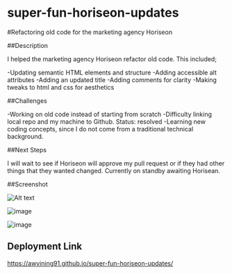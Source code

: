 # super-fun-horiseon-updates
#Refactoring old code for the marketing agency Horiseon

##Description

I helped the marketing agency Horiseon refactor old code.
This included;

-Updating semantic HTML elements and structure
-Adding accessible alt attributes
-Adding an updated title
-Adding comments for clarity
-Making tweaks to html and css for aesthetics

##Challenges

-Working on old code instead of starting from scratch
-Difficulty linking local repo and my machine to Github. Status: resolved
-Learning new coding concepts, since I do not come from a traditional technical
background.

##Next Steps

I will wait to see if Horiseon will approve my pull request or if they had other things
that they wanted changed. Currently on standby awaiting Horisean.


##Screenshot

![Alt text](assets/images/screenshot.png)

![image](https://user-images.githubusercontent.com/51838530/182742271-4152c22f-2ae9-4f8a-afe2-0a2bcbd6db66.png)

![image](https://awvining91.github.io/super-fun-horiseon-updates/)


## Deployment Link
https://awvining91.github.io/super-fun-horiseon-updates/

